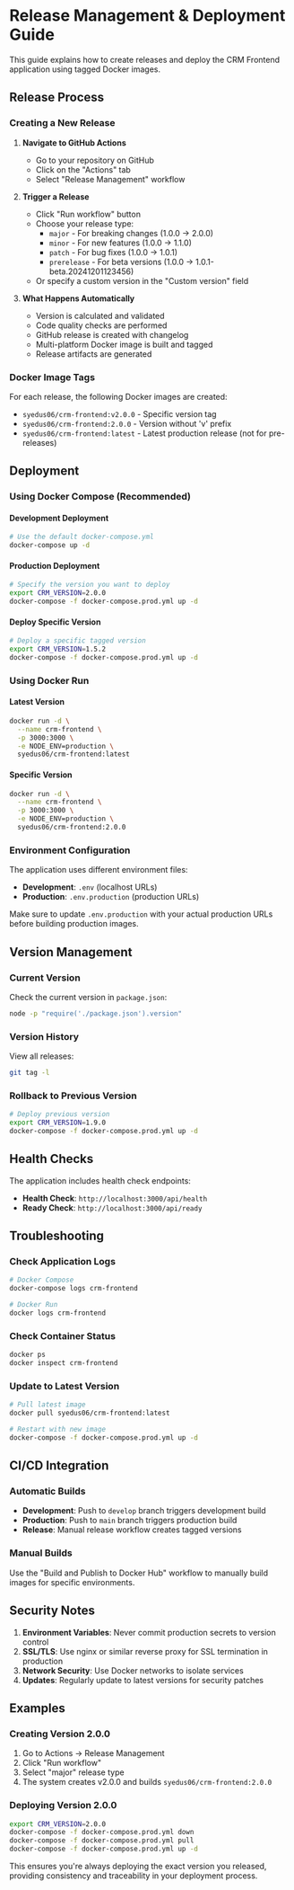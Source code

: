 # Release Management & Deployment Guide

This guide explains how to create releases and deploy the CRM Frontend
application using tagged Docker images.

## Release Process

### Creating a New Release

1. **Navigate to GitHub Actions**
   - Go to your repository on GitHub
   - Click on the "Actions" tab
   - Select "Release Management" workflow

2. **Trigger a Release**
   - Click "Run workflow" button
   - Choose your release type:
     - `major` - For breaking changes (1.0.0 → 2.0.0)
     - `minor` - For new features (1.0.0 → 1.1.0)
     - `patch` - For bug fixes (1.0.0 → 1.0.1)
     - `prerelease` - For beta versions (1.0.0 → 1.0.1-beta.20241201123456)
   - Or specify a custom version in the "Custom version" field

3. **What Happens Automatically**
   - Version is calculated and validated
   - Code quality checks are performed
   - GitHub release is created with changelog
   - Multi-platform Docker image is built and tagged
   - Release artifacts are generated

### Docker Image Tags

For each release, the following Docker images are created:

- `syedus06/crm-frontend:v2.0.0` - Specific version tag
- `syedus06/crm-frontend:2.0.0` - Version without 'v' prefix
- `syedus06/crm-frontend:latest` - Latest production release (not for
  pre-releases)

## Deployment

### Using Docker Compose (Recommended)

#### Development Deployment

```bash
# Use the default docker-compose.yml
docker-compose up -d
```

#### Production Deployment

```bash
# Specify the version you want to deploy
export CRM_VERSION=2.0.0
docker-compose -f docker-compose.prod.yml up -d
```

#### Deploy Specific Version

```bash
# Deploy a specific tagged version
export CRM_VERSION=1.5.2
docker-compose -f docker-compose.prod.yml up -d
```

### Using Docker Run

#### Latest Version

```bash
docker run -d \
  --name crm-frontend \
  -p 3000:3000 \
  -e NODE_ENV=production \
  syedus06/crm-frontend:latest
```

#### Specific Version

```bash
docker run -d \
  --name crm-frontend \
  -p 3000:3000 \
  -e NODE_ENV=production \
  syedus06/crm-frontend:2.0.0
```

### Environment Configuration

The application uses different environment files:

- **Development**: `.env` (localhost URLs)
- **Production**: `.env.production` (production URLs)

Make sure to update `.env.production` with your actual production URLs before
building production images.

## Version Management

### Current Version

Check the current version in `package.json`:

```bash
node -p "require('./package.json').version"
```

### Version History

View all releases:

```bash
git tag -l
```

### Rollback to Previous Version

```bash
# Deploy previous version
export CRM_VERSION=1.9.0
docker-compose -f docker-compose.prod.yml up -d
```

## Health Checks

The application includes health check endpoints:

- **Health Check**: `http://localhost:3000/api/health`
- **Ready Check**: `http://localhost:3000/api/ready`

## Troubleshooting

### Check Application Logs

```bash
# Docker Compose
docker-compose logs crm-frontend

# Docker Run
docker logs crm-frontend
```

### Check Container Status

```bash
docker ps
docker inspect crm-frontend
```

### Update to Latest Version

```bash
# Pull latest image
docker pull syedus06/crm-frontend:latest

# Restart with new image
docker-compose -f docker-compose.prod.yml up -d
```

## CI/CD Integration

### Automatic Builds

- **Development**: Push to `develop` branch triggers development build
- **Production**: Push to `main` branch triggers production build
- **Release**: Manual release workflow creates tagged versions

### Manual Builds

Use the "Build and Publish to Docker Hub" workflow to manually build images for
specific environments.

## Security Notes

1. **Environment Variables**: Never commit production secrets to version control
2. **SSL/TLS**: Use nginx or similar reverse proxy for SSL termination in
   production
3. **Network Security**: Use Docker networks to isolate services
4. **Updates**: Regularly update to latest versions for security patches

## Examples

### Creating Version 2.0.0

1. Go to Actions → Release Management
2. Click "Run workflow"
3. Select "major" release type
4. The system creates v2.0.0 and builds `syedus06/crm-frontend:2.0.0`

### Deploying Version 2.0.0

```bash
export CRM_VERSION=2.0.0
docker-compose -f docker-compose.prod.yml down
docker-compose -f docker-compose.prod.yml pull
docker-compose -f docker-compose.prod.yml up -d
```

This ensures you're always deploying the exact version you released, providing
consistency and traceability in your deployment process.

